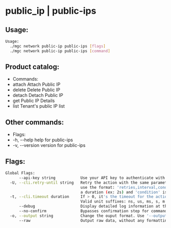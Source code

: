 # public_ip | public-ips

## Usage:
```bash
Usage:
  ./mgc network public-ip public-ips [flags]
  ./mgc network public-ip public-ips [command]
```

## Product catalog:
- Commands:
- attach      Attach Public IP
- delete      Delete Public IP
- detach      Detach Public IP
- get         Public IP Details
- list        Tenant's public IP list

## Other commands:
- Flags:
- -h, --help      help for public-ips
- -v, --version   version for public-ips

## Flags:
```bash
Global Flags:
      --api-key string           Use your API key to authenticate with the API
  -U, --cli.retry-until string   Retry the action with the same parameters until the given condition is met. The flag parameters
                                 use the format: 'retries,interval,condition', where 'retries' is a positive integer, 'interval' is
                                 a duration (ex: 2s) and 'condition' is a 'engine=value' pair such as "jsonpath=expression"
  -t, --cli.timeout duration     If > 0, it's the timeout for the action execution. It's specified as numbers and unit suffix.
                                 Valid unit suffixes: ns, us, ms, s, m and h. Examples: 300ms, 1m30s
      --debug                    Display detailed log information at the debug level
      --no-confirm               Bypasses confirmation step for commands that ask a confirmation from the user
  -o, --output string            Change the ouput format. Use '--output=help' to know more details. (default "yaml")
      --raw                      Output raw data, without any formatting or coloring
```

